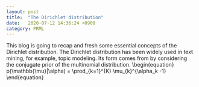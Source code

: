 ```yaml
---
layout: post
title:  "The Dirichlet distribution"
date:   2020-07-12 14:36:24 +0900
category: PRML
---
```

This blog is going to recap and fresh some essential concepts of the Dirichlet distribution. The Dirichlet distribution has been widely used in text mining, for example, topic modeling. Its form comes from by considering the conjugate prior of the multinomial distribution.
\begin{equation}
p(\mathbb{\mu}|\alpha) = \prod_{k=1}^{K} \mu_{k}^{\alpha_k -1}
\end{equation}